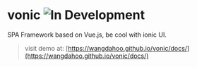 # vonic ![In Development](https://img.shields.io/badge/vonic-%20in%20development%20-green.svg)
SPA Framework based on Vue.js, be cool with ionic UI.

> visit demo at: [https://wangdahoo.github.io/vonic/docs/](https://wangdahoo.github.io/vonic/docs/)
